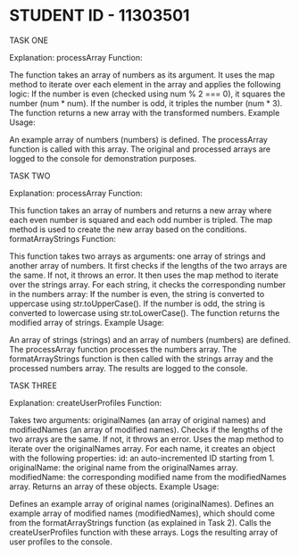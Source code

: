 # STUDENT ID - 11303501

TASK ONE

Explanation:
processArray Function:

The function takes an array of numbers as its argument.
It uses the map method to iterate over each element in the array and applies the following logic:
If the number is even (checked using num % 2 === 0), it squares the number (num * num).
If the number is odd, it triples the number (num * 3).
The function returns a new array with the transformed numbers.
Example Usage:

An example array of numbers (numbers) is defined.
The processArray function is called with this array.
The original and processed arrays are logged to the console for demonstration purposes.

TASK TWO

Explanation:
processArray Function:

This function takes an array of numbers and returns a new array where each even number is squared and each odd number is tripled.
The map method is used to create the new array based on the conditions.
formatArrayStrings Function:

This function takes two arrays as arguments: one array of strings and another array of numbers.
It first checks if the lengths of the two arrays are the same. If not, it throws an error.
It then uses the map method to iterate over the strings array. For each string, it checks the corresponding number in the numbers array:
If the number is even, the string is converted to uppercase using str.toUpperCase().
If the number is odd, the string is converted to lowercase using str.toLowerCase().
The function returns the modified array of strings.
Example Usage:

An array of strings (strings) and an array of numbers (numbers) are defined.
The processArray function processes the numbers array.
The formatArrayStrings function is then called with the strings array and the processed numbers array.
The results are logged to the console.

TASK THREE

Explanation:
createUserProfiles Function:

Takes two arguments: originalNames (an array of original names) and modifiedNames (an array of modified names).
Checks if the lengths of the two arrays are the same. If not, it throws an error.
Uses the map method to iterate over the originalNames array. For each name, it creates an object with the following properties:
id: an auto-incremented ID starting from 1.
originalName: the original name from the originalNames array.
modifiedName: the corresponding modified name from the modifiedNames array.
Returns an array of these objects.
Example Usage:

Defines an example array of original names (originalNames).
Defines an example array of modified names (modifiedNames), which should come from the formatArrayStrings function (as explained in Task 2).
Calls the createUserProfiles function with these arrays.
Logs the resulting array of user profiles to the console.
